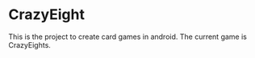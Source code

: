 # CrazyEight

This is the project to create card games in android. The current game is CrazyEights.
